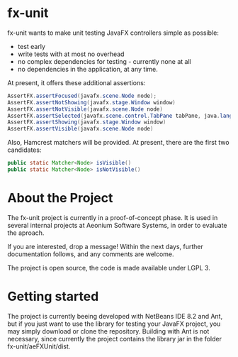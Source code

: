 # fx-unit

fx-unit wants to make unit testing JavaFX controllers simple as possible: 
+ test early
+ write tests with at most no overhead
+ no complex dependencies for testing - currently none at all
+ no dependencies in the application, at any time.

At present, it offers these additional assertions: 

```java
AssertFX.assertFocused(javafx.scene.Node node);
AssertFX.assertNotShowing(javafx.stage.Window window)
AssertFX.assertNotVisible(javafx.scene.Node node)
AssertFX.assertSelected(javafx.scene.control.TabPane tabPane, java.lang.String id)
AssertFX.assertShowing(javafx.stage.Window window)
AssertFX.assertVisible(javafx.scene.Node node)
```

Also, Hamcrest matchers will be provided. At present, there are the first two candidates: 
```java
public static Matcher<Node> isVisible()
public static Matcher<Node> isNotVisible()
``` 

# About the Project

The fx-unit project is currently in a proof-of-concept phase. It is used in several internal projects at Aeonium Software Systems, in order to evaluate the aproach. 

If you are interested, drop a message!
Within the next days, further documentation follows, and any comments are welcome.

The project is open source, the code is made available under LGPL 3.


# Getting started

The project is currently beeing developed with NetBeans IDE 8.2 and Ant, but if you just want to use the library for testing your JavaFX project, you may simply download or clone the repository. Building with Ant is not necessary, since currently the project contains the library jar in the folder fx-unit/aeFXUnit/dist.


```
